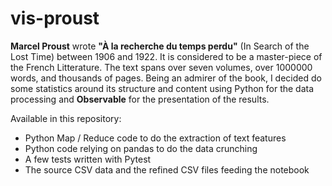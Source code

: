 # vis-proust

**Marcel Proust** wrote **"À la recherche du temps perdu"** (In Search of the Lost Time) between 1906 and 1922. It is considered to be a master-piece of the French Litterature. The text spans over seven volumes, over 1000000 words, and thousands of pages. Being an admirer of the book, I decided do some statistics around its structure and content using Python for the data processing and **Observable** for the presentation of the results.

Available in this repository:
- Python Map / Reduce code to do the extraction of text features
- Python code relying on pandas to do the data crunching
- A few tests written with Pytest
- The source CSV data and the refined CSV files feeding the notebook
